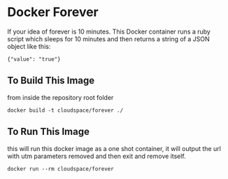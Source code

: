 

# Docker Forever

If your idea of forever is 10 minutes.  This Docker container runs a ruby script which sleeps for 10 minutes and then returns a string of a JSON object like this:

`{"value": "true"}`

## To Build This Image

from inside the repository root folder

    docker build -t cloudspace/forever ./

## To Run This Image

this will run this docker image as a one shot container, it will output the url with utm parameters removed and then exit and remove itself.

    docker run --rm cloudspace/forever
